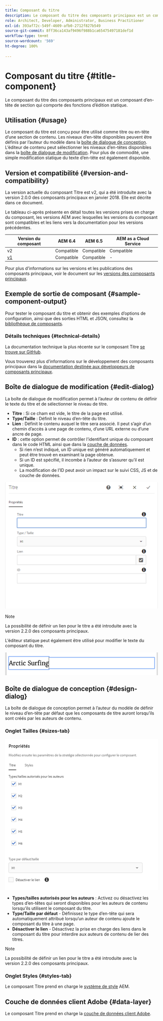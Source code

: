 ```yaml
---
title: Composant du titre
description: Le composant du titre des composants principaux est un composant d’en-tête de section qui comporte des fonctions d’édition statique.
role: Architect, Developer, Administrator, Business Practitioner
exl-id: 393af72c-549f-4609-afb0-2712f827b549
source-git-commit: 8ff36ca143af9496f988b1ca65475497181def1d
workflow-type: tm+mt
source-wordcount: '569'
ht-degree: 100%

---
```


# Composant du titre {#title-component}

Le composant du titre des composants principaux est un composant d’en-tête de section qui comporte des fonctions d’édition statique.

## Utilisation {#usage}

Le composant du titre est conçu pour être utilisé comme titre ou en-tête d’une section de contenu. Les niveaux d’en-tête disponibles peuvent être définis par l’auteur du modèle dans la [boîte de dialogue de conception](#design-dialog). L’éditeur de contenu peut sélectionner les niveaux d’en-têtes disponibles dans la [boîte de dialogue de modification](#edit-dialog). Pour plus de commodité, une simple modification statique du texte d’en-tête est également disponible.

## Version et compatibilité {#version-and-compatibility}

La version actuelle du composant Titre est v2, qui a été introduite avec la version 2.0.0 des composants principaux en janvier 2018. Elle est décrite dans ce document.

Le tableau ci-après présente en détail toutes les versions prises en charge du composant, les versions AEM avec lesquelles les versions du composant sont compatibles et les liens vers la documentation pour les versions précédentes.

| Version du composant | AEM 6.4 | AEM 6.5 | AEM as a Cloud Service |
|---|---|---|---|
| v2 | Compatible | Compatible | Compatible |
| [v1](v1/title-v1.md) | Compatible | Compatible | - |

Pour plus d’informations sur les versions et les publications des composants principaux, voir le document sur les [versions des composants principaux](/help/versions.md).

## Exemple de sortie de composant {#sample-component-output}

Pour tester le composant du titre et obtenir des exemples d’options de configuration, ainsi que des sorties HTML et JSON, consultez la [bibliothèque de composants](https://adobe.com/go/aem_cmp_library_title_fr).

### Détails techniques {#technical-details}

La documentation technique la plus récente sur le composant Titre [se trouve sur GitHub](https://adobe.com/go/aem_cmp_tech_title_v2_fr).

Vous trouverez plus d’informations sur le développement des composants principaux dans la [documentation destinée aux développeurs de composants principaux](/help/developing/overview.md).

## Boîte de dialogue de modification {#edit-dialog}

La boîte de dialogue de modification permet à l’auteur de contenu de définir le texte du titre et de sélectionner le niveau de titre.

* **Titre** : Si ce cham est vide, le titre de la page est utilisé.
* **Type/Taille** : Définit le niveau d’en-tête du titre.
* **Lien** : Définit le contenu auquel le titre sera associé. Il peut s’agir d’un chemin d’accès à une page de contenu, d’une URL externe ou d’une ancre de page.
* **ID** : cette option permet de contrôler l’identifiant unique du composant dans le code HTML ainsi que dans la [couche de données](/help/developing/data-layer/overview.md).
   * Si rien n’est indiqué, un ID unique est généré automatiquement et peut être trouvé en examinant la page obtenue.
   * Si un ID est spécifié, il incombe à l’auteur de s’assurer qu’il est unique.
   * La modification de l’ID peut avoir un impact sur le suivi CSS, JS et de couche de données.

![Boîte de dialogue de modification du composant Titre](/help/assets/title-edit.png)

>[!NOTE]
>
>La possibilité de définir un lien pour le titre a été introduite avec la version 2.2.0 des composants principaux.

L’éditeur statique peut également être utilisé pour modifier le texte du composant du titre.

![Modification statique du composant Titre](/help/assets/title-edit-inline.png)

## Boîte de dialogue de conception {#design-dialog}

La boîte de dialogue de conception permet à l’auteur du modèle de définir le niveau d’en-tête par défaut que les composants de titre auront lorsqu’ils sont créés par les auteurs de contenu.

### Onglet Tailles {#sizes-tab}

![Boîte de dialogue de conception du composant Titre](/help/assets/title-design.png)

* **Types/tailles autorisés pour les auteurs** : Activez ou désactivez les types d’en-têtes qui seront disponibles pour les auteurs de contenu lorsqu’ils utilisent le composant du titre.
* **Type/Taille par défaut** - Définissez le type d’en-tête qui sera automatiquement attribué lorsqu’un auteur de contenu ajoute le composant du titre à une page.
* **Désactiver le lien** - Désactivez la prise en charge des liens dans le composant du titre pour interdire aux auteurs de contenu de lier des titres.

>[!NOTE]
>
>La possibilité de définir un lien pour le titre a été introduite avec la version 2.2.0 des composants principaux.

### Onglet Styles {#styles-tab}

Le composant Titre prend en charge le [système de style](/help/get-started/authoring.md#component-styling) AEM.

## Couche de données client Adobe {#data-layer}

Le composant Titre prend en charge la [couche de données client Adobe](/help/developing/data-layer/overview.md).
